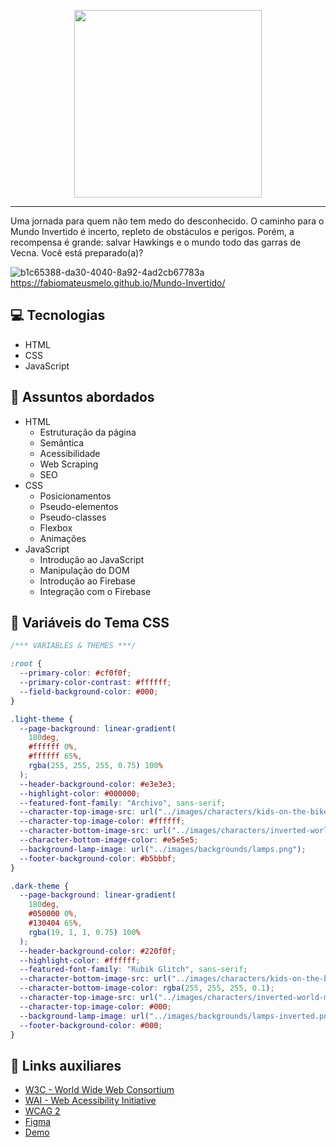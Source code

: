 <p align="center">
    <img width="300" src="https://micheleambrosio.github.io/semana-frontend-mundo-invertido/assets/images/banner/logo.svg">
</p>

-------
Uma jornada para quem não tem medo do desconhecido. O caminho para o Mundo Invertido é incerto, repleto de obstáculos e perigos. Porém, a recompensa é grande: salvar Hawkings e o mundo todo das garras de Vecna. Você está preparado(a)? 

![b1c65388-da30-4040-8a92-4ad2cb67783a](https://user-images.githubusercontent.com/105231558/186715062-e8d5f2e3-eb40-4f49-91ae-25e52413326e.png)
https://fabiomateusmelo.github.io/Mundo-Invertido/

## 💻 Tecnologias
- HTML
- CSS
- JavaScript

## 💬 Assuntos abordados
- HTML
    - Estruturação da página 
    - Semântica
    - Acessibilidade
    - Web Scraping
    - SEO
- CSS
    - Posicionamentos
    - Pseudo-elementos
    - Pseudo-classes
    - Flexbox
    - Animações 
- JavaScript
    - Introdução ao JavaScript
    - Manipulação do DOM
    - Introdução ao Firebase
    - Integração com o Firebase

## 🎨 Variáveis do Tema CSS
```css
/*** VARIABLES & THEMES ***/

:root {
  --primary-color: #cf0f0f;
  --primary-color-contrast: #ffffff;
  --field-background-color: #000;
}

.light-theme {
  --page-background: linear-gradient(
    180deg,
    #ffffff 0%,
    #ffffff 65%,
    rgba(255, 255, 255, 0.75) 100%
  );
  --header-background-color: #e3e3e3;
  --highlight-color: #000000;
  --featured-font-family: "Archivo", sans-serif;
  --character-top-image-src: url("../images/characters/kids-on-the-bike.svg");
  --character-top-image-color: #ffffff;
  --character-bottom-image-src: url("../images/characters/inverted-world-monster.svg");
  --character-bottom-image-color: #e5e5e5;
  --background-lamp-image: url("../images/backgrounds/lamps.png");
  --footer-background-color: #b5bbbf;
}

.dark-theme {
  --page-background: linear-gradient(
    180deg,
    #050000 0%,
    #130404 65%,
    rgba(19, 1, 1, 0.75) 100%
  );
  --header-background-color: #220f0f;
  --highlight-color: #ffffff;
  --featured-font-family: "Rubik Glitch", sans-serif;
  --character-bottom-image-src: url("../images/characters/kids-on-the-bike.svg");
  --character-bottom-image-color: rgba(255, 255, 255, 0.1);
  --character-top-image-src: url("../images/characters/inverted-world-monster.svg");
  --character-top-image-color: #000;
  --background-lamp-image: url("../images/backgrounds/lamps-inverted.png");
  --footer-background-color: #000;
}
```
## 🔗 Links auxiliares

- [W3C - World Wide Web Consortium](http://w3c.org)
- [WAI - Web Acessibility Initiative](https://www.w3.org/WAI/)
- [WCAG 2](https://www.w3.org/WAI/WCAG21/quickref/) 
- [Figma](https://www.figma.com/file/I3Q42CcVUziRN3iMfTrbfb/Stranger-Things?node-id=0%3A1) 
- [Demo](https://micheleambrosio.github.io/semana-frontend-mundo-invertido/) 
